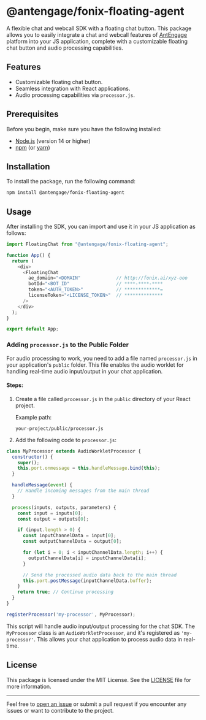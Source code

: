 # @antengage/fonix-floating-agent

A flexible chat and webcall SDK with a floating chat button. This package allows you to easily integrate a chat and webcall features of [AntEngage](https://antengage.com) platform into your JS application, complete with a customizable floating chat button and audio processing capabilities.

## Features

- Customizable floating chat button.
- Seamless integration with React applications.
- Audio processing capabilities via `processor.js`.

## Prerequisites

Before you begin, make sure you have the following installed:

- [Node.js](https://nodejs.org/) (version 14 or higher)
- [npm](https://www.npmjs.com/get-npm) (or [yarn](https://yarnpkg.com/getting-started))

## Installation

To install the package, run the following command:

```bash
npm install @antengage/fonix-floating-agent
```

## Usage

After installing the SDK, you can import and use it in your JS application as follows:

```javascript
import FloatingChat from "@antengage/fonix-floating-agent";

function App() {
  return (
    <div>
      <FloatingChat
        ae_domain="<DOMAIN"             // http://fonix.ai/xyz-ooo
        botId="<BOT_ID"                 // ****-****-****
        token="<AUTH_TOKEN>"            // *************=
        licenseToken="<LICENSE_TOKEN>"  // **************
      />
    </div>
  );
}

export default App;
```

### Adding `processor.js` to the Public Folder

For audio processing to work, you need to add a file named `processor.js` in your application's `public` folder. This file enables the audio worklet for handling real-time audio input/output in your chat application.

#### Steps:

1. Create a file called `processor.js` in the `public` directory of your React project.
   
   Example path:
   ```
   your-project/public/processor.js
   ```

2. Add the following code to `processor.js`:

```javascript
class MyProcessor extends AudioWorkletProcessor {
  constructor() {
    super();
    this.port.onmessage = this.handleMessage.bind(this);
  }

  handleMessage(event) {
    // Handle incoming messages from the main thread
  }

  process(inputs, outputs, parameters) {
    const input = inputs[0];
    const output = outputs[0];

    if (input.length > 0) {
      const inputChannelData = input[0];
      const outputChannelData = output[0];

      for (let i = 0; i < inputChannelData.length; i++) {
        outputChannelData[i] = inputChannelData[i];
      }

      // Send the processed audio data back to the main thread
      this.port.postMessage(inputChannelData.buffer);
    }
    return true; // Continue processing
  }
}

registerProcessor('my-processor', MyProcessor);
```

This script will handle audio input/output processing for the chat SDK. The `MyProcessor` class is an `AudioWorkletProcessor`, and it's registered as `'my-processor'`. This allows your chat application to process audio data in real-time.

## License

This package is licensed under the MIT License. See the [LICENSE](./LICENSE) file for more information.

---

Feel free to [open an issue](https://github.com/AntEngage/fonix-floating-agent/issues) or submit a pull request if you encounter any issues or want to contribute to the project.
